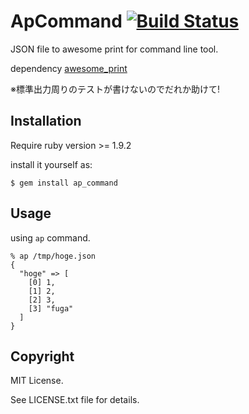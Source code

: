 # ApCommand [![Build Status](https://secure.travis-ci.org/sugamasao/ap_command.png)](http://travis-ci.org/sugamasao/ap_command)

JSON file to awesome print for command line tool.

dependency [awesome_print](https://github.com/michaeldv/awesome_print)

※標準出力周りのテストが書けないのでだれか助けて!

## Installation

Require ruby version >= 1.9.2

install it yourself as:

    $ gem install ap_command

## Usage

using `ap` command.

    % ap /tmp/hoge.json
    {
      "hoge" => [
        [0] 1,
        [1] 2,
        [2] 3,
        [3] "fuga"
      ]
    }


## Copyright
MIT License.

See LICENSE.txt file for details.

